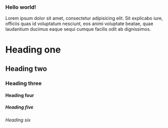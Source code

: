 ### Hello world!

Lorem ipsum dolor sit amet, consectetur adipisicing elit. Sit explicabo iure, officiis quas id voluptatum nesciunt, eos animi voluptate beatae, quae laudantium ducimus eaque sequi cumque facilis odit ab dignissimos.

# Heading one
## Heading two
### Heading three
#### Heading four
##### Heading five
###### Heading six
